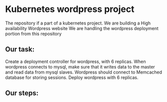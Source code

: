 # Kubernetes wordpress project

The repository if a part of a kubernetes project.
We are building a High availability Wordpress website
We are handling the wordpress deployment portion from this repository

## Our task:
Create a deployment controller for wordpress, with 6 replicas. 
When wordpress connects to mysql, make sure that it writes data to the master and read data from mysql slaves.
Wordpress should connect to Memcached database for storing sessions. 
Deploy wordpress with 6 replicas.

## Our steps: